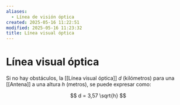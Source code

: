 ```yaml
---
aliases:
  - Línea de visión óptica
created: 2025-05-16 11:22:51
modified: 2025-05-16 11:23:32
title: Línea visual óptica
---
```


# Línea visual óptica

Si no hay obstáculos, la [[Línea visual óptica]] $d$ (kilómetros) para una [[Antena]] a una altura $h$ (metros), se puede expresar como:

$$
d = 3,57 \sqrt{h}
$$
